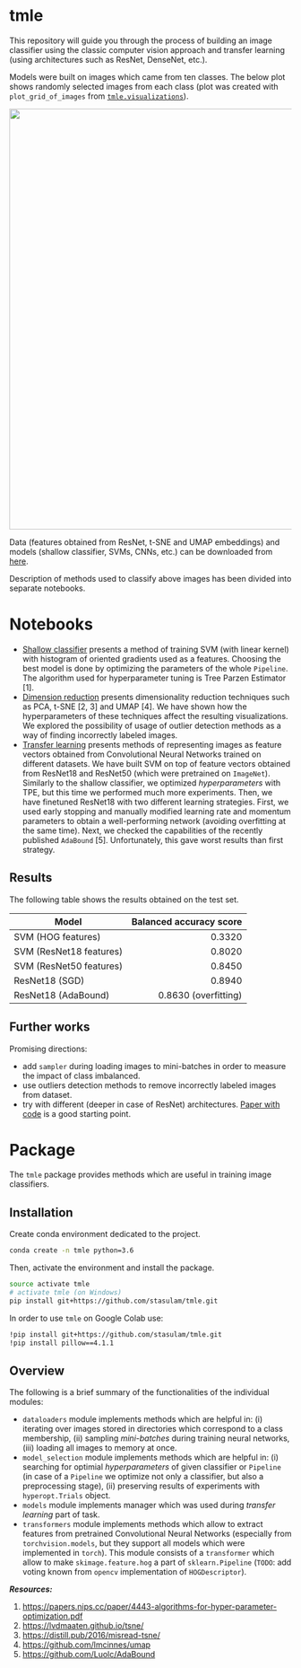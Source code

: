 # tmle

This repository will guide you through the process of building an image classifier using the classic computer vision approach and transfer learning (using architectures such as ResNet, DenseNet, etc.).

Models were built on images which came from ten classes. The below plot shows randomly selected images from each class (plot was created with `plot_grid_of_images` from [`tmle.visualizations`](https://github.com/stasulam/tmle/blob/master/tmle/visualizations.py)).

<p align="center">
    <img src="notebooks/figures/images_grid.png" width="750">
</p>

Data (features obtained from ResNet, t-SNE and UMAP embeddings) and models (shallow classifier, SVMs, CNNs, etc.) can be downloaded from [here](https://drive.google.com/open?id=1151gQZHJLFDiqhmOmiWMDpiT0IwWPGTZ).

Description of methods used to classify above images has been divided into separate notebooks.

# Notebooks

* [Shallow classifier](https://github.com/stasulam/tmle/blob/master/notebooks/01_shallow_classifier.ipynb) presents a method of training SVM (with linear kernel) with histogram of oriented gradients used as a features. Choosing the best model is done by optimizing the parameters of the whole `Pipeline`. The algorithm used for hyperparameter tuning is Tree Parzen Estimator [1].
* [Dimension reduction](https://github.com/stasulam/tmle/blob/master/notebooks/02_dimension_reduction.ipynb) presents dimensionality reduction techniques such as PCA, t-SNE [2, 3] and UMAP [4]. We have shown how the hyperparameters of these techniques affect the resulting visualizations. We explored the possibility of usage of outlier detection methods as a way of finding incorrectly labeled images.
* [Transfer learning](https://github.com/stasulam/tmle/blob/master/notebooks/03_transfer_learning.ipynb) presents methods of representing images as feature vectors obtained from Convolutional Neural Networks trained on different datasets. We have built SVM on top of feature vectors obtained from ResNet18 and ResNet50 (which were pretrained on `ImageNet`). Similarly to the shallow classifier, we optimized *hyperparameters* with TPE, but this time we performed much more experiments. Then, we have finetuned ResNet18 with two different learning strategies. First, we used early stopping and manually modified learning rate and momentum parameters to obtain a well-performing network (avoiding overfitting at the same time). Next, we checked the capabilities of the recently published `AdaBound` [5]. Unfortunately, this gave worst results than first strategy.

## Results

The following table shows the results obtained on the test set.

| Model                      | Balanced accuracy score |
| ---------------------------|------------------------:|
| SVM (HOG features)         |0.3320                   |
| SVM (ResNet18 features)    |0.8020                   | 
| SVM (ResNet50 features)    |0.8450                   |
| ResNet18 (SGD)             |0.8940                   |
| ResNet18 (AdaBound)        |0.8630 (overfitting)     |

## Further works

Promising directions:

* add `sampler` during loading images to mini-batches in order to measure the impact of class imbalanced.
* use outliers detection methods to remove incorrectly labeled images from dataset.
* try with different (deeper in case of ResNet) architectures. [Paper with code](https://paperswithcode.com/task/image-classification) is a good starting point.

# Package

The `tmle` package provides methods which are useful in training image classifiers.

## Installation

Create conda environment dedicated to the project.
```bash
conda create -n tmle python=3.6
```

Then, activate the environment and install the package.
```bash
source activate tmle
# activate tmle (on Windows)
pip install git+https://github.com/stasulam/tmle.git
```

In order to use `tmle` on Google Colab use:
```bash
!pip install git+https://github.com/stasulam/tmle.git
!pip install pillow==4.1.1
```

## Overview

The following is a brief summary of the functionalities of the individual modules:

* `dataloaders` module implements methods which are helpful in: (i) iterating over images stored in directories which correspond to a class membership, (ii) sampling *mini-batches* during training neural networks, (iii) loading all images to memory at once.
* `model_selection` module implements methods which are helpful in: (i) searching for optimial *hyperparameters* of given classifier or `Pipeline` (in case of a `Pipeline` we optimize not only a classifier, but also a preprocessing stage), (ii) preserving results of experiments with `hyperopt.Trials` object.
* `models` module implements manager which was used during *transfer learning* part of task.
* `transformers` module implements methods which allow to extract features from pretrained Convolutional Neural Networks (especially from `torchvision.models`, but they support all models which were implemented in `torch`). This module consists of a `transformer` which allow to make `skimage.feature.hog` a part of `sklearn.Pipeline` (`TODO`: add voting known from `opencv` implementation of `HOGDescriptor`).

***Resources:***

1. https://papers.nips.cc/paper/4443-algorithms-for-hyper-parameter-optimization.pdf
2. https://lvdmaaten.github.io/tsne/
3. https://distill.pub/2016/misread-tsne/
4. https://github.com/lmcinnes/umap
5. https://github.com/Luolc/AdaBound
